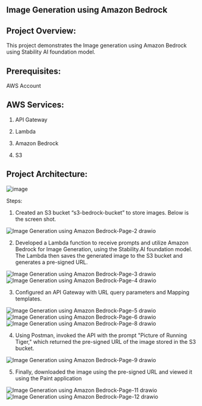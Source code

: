 ## Image Generation using Amazon Bedrock

## Project Overview:

This project demonstrates the Image generation using Amazon Bedrock using Stability AI foundation model.

## Prerequisites:

AWS Account 

## AWS Services:

1.  API Gateway

2. Lambda 

3. Amazon Bedrock

4. S3

## Project Architecture:

![image](https://github.com/veerababu558/AWS-Bedrock-Image/assets/44125493/52f8ab6a-b93c-4dc2-81e4-16bfe34af88f)

Steps:

1. Created an S3 bucket “s3-bedrock-bucket”  to store images. Below is the screen shot.
   
![Image Generation using Amazon Bedrock-Page-2 drawio](https://github.com/veerababu558/AWS-Bedrock-Image/assets/44125493/d07be35b-5809-418f-bbf2-ddbdce1d09d0)

2. Developed a Lambda function to receive prompts and utilize Amazon Bedrock for Image Generation, using the Stability.AI foundation model. The Lambda then saves the generated image to the S3 bucket and generates a pre-signed URL.

![Image Generation using Amazon Bedrock-Page-3 drawio](https://github.com/veerababu558/AWS-Bedrock-Image/assets/44125493/5647c2c6-d99f-4fd6-83f0-c6da854e9115)
![Image Generation using Amazon Bedrock-Page-4 drawio](https://github.com/veerababu558/AWS-Bedrock-Image/assets/44125493/e7623929-3865-4f1d-acb1-3a9f58d3f740)

3. Configured an API Gateway with URL query parameters and Mapping templates.
   
![Image Generation using Amazon Bedrock-Page-5 drawio](https://github.com/veerababu558/AWS-Bedrock-Image/assets/44125493/2acd5354-bb6b-431c-b207-46b585d8a22d)
![Image Generation using Amazon Bedrock-Page-6 drawio](https://github.com/veerababu558/AWS-Bedrock-Image/assets/44125493/45342754-c454-4c3d-8de5-99c5504ca502)
![Image Generation using Amazon Bedrock-Page-8 drawio](https://github.com/veerababu558/AWS-Bedrock-Image/assets/44125493/339b2c18-0b97-4244-94da-c7ccc9b2a299)
   
4. Using Postman, invoked the API with the prompt "Picture of Running Tiger," which returned the pre-signed URL of the image stored in the S3 bucket.

![Image Generation using Amazon Bedrock-Page-9 drawio](https://github.com/veerababu558/AWS-Bedrock-Image/assets/44125493/3669517d-328f-402b-8c02-6a464b3df7c1)

5. Finally, downloaded the image using the pre-signed URL and viewed it using the Paint application

![Image Generation using Amazon Bedrock-Page-11 drawio](https://github.com/veerababu558/AWS-Bedrock-Image/assets/44125493/b1869d04-80ce-4997-b620-1de643d6951c)
![Image Generation using Amazon Bedrock-Page-12 drawio](https://github.com/veerababu558/AWS-Bedrock-Image/assets/44125493/17e155ee-851a-4195-a594-90200b05582f)


